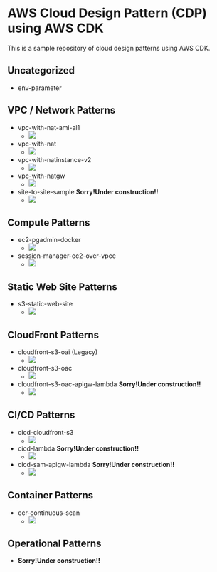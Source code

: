 # AWS Cloud Design Pattern (CDP) using AWS CDK

This is a sample repository of cloud design patterns using AWS CDK.

## Uncategorized

- env-parameter

## VPC / Network Patterns

- vpc-with-nat-ami-al1
  - ![](./usecases/vpc-with-nat-ami-al1/overview.drawio.svg)
- vpc-with-nat
  - ![](./usecases/vpc-with-nat/overview.drawio.svg)
- vpc-with-natinstance-v2
  - ![](./usecases/vpc-with-natinstance-v2/overview.drawio.svg)
- vpc-with-natgw
  - ![](./usecases/vpc-with-natgw/overview.drawio.svg)
- site-to-site-sample **Sorry!Under construction!!**
  - ![](./usecases/site-to-site-sample/overview.drawio.svg)

## Compute Patterns

- ec2-pgadmin-docker
  - ![](./usecases/ec2-pgadmin-docker/overview.drawio.svg)
- session-manager-ec2-over-vpce
  - ![](./usecases/session-manager-ec2-over-vpce/overview.drawio.svg)

## Static Web Site Patterns

- s3-static-web-site
  - ![](./usecases/s3-static-web-site/overview.drawio.svg)

## CloudFront Patterns

- cloudfront-s3-oai (Legacy)
  - ![](./usecases/cloudfront-s3-oai/overview.drawio.svg)
- cloudfront-s3-oac
  - ![](./usecases/cloudfront-s3-oac/overview.drawio.svg)
- cloudfront-s3-oac-apigw-lambda **Sorry!Under construction!!**
  - ![](./usecases/cloudfront-s3-oac-apigw-lambda/overview.drawio.svg)

## CI/CD Patterns

- cicd-cloudfront-s3
  - ![](./usecases/cicd-cloudfront-s3/overview.drawio.svg)
- cicd-lambda **Sorry!Under construction!!**
  - ![](./usecases/cicd-lambda/overview.drawio.svg)
- cicd-sam-apigw-lambda **Sorry!Under construction!!**
  - ![](./usecases/cicd-sam-apigw-lambda/overview.drawio.svg)

## Container Patterns

- ecr-continuous-scan
  - ![](./usecases/ecr-continuous-scan/overview.drawio.svg)

## Operational Patterns

- **Sorry!Under construction!!**
